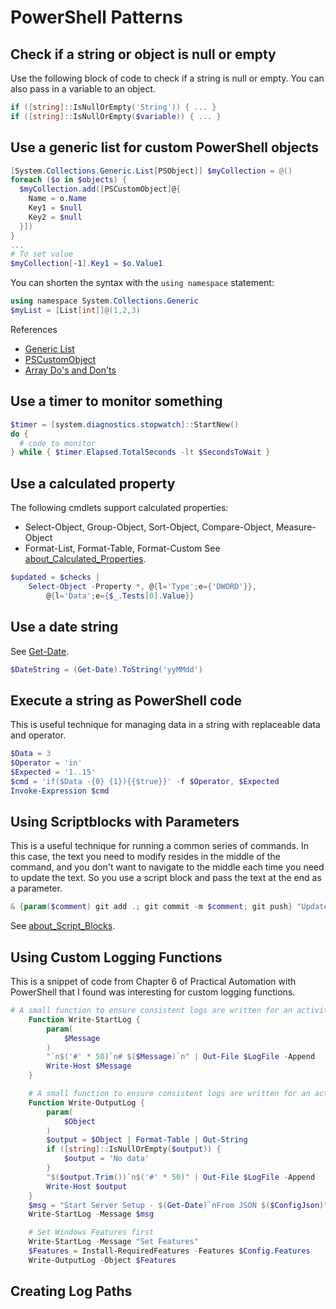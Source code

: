 # PowerShell Patterns

## Check if a string or object is null or empty
Use the following block of code to check if a string is null or empty.  You can also pass in a variable to an object.  

```powershell
if ([string]::IsNullOrEmpty('String')) { ... }
if ([string]::IsNullOrEmpty($variable)) { ... }
```

## Use a generic list for custom PowerShell objects
```powershell
[System.Collections.Generic.List[PSObject]] $myCollection = @()
foreach ($o in $objects) {
  $myCollection.add([PSCustomObject]@{
    Name = o.Name
    Key1 = $null
    Key2 = $null
  }])
}
...
# To set value
$myCollection[-1].Key1 = $o.Value1
```
You can shorten the syntax with the `using namespace` statement:
```powershell
using namespace System.Collections.Generic
$myList = [List[int]]@(1,2,3)
```

References
- [Generic List](https://docs.microsoft.com/en-us/powershell/scripting/learn/deep-dives/everything-about-arrays?view=powershell-7.2#generic-list)
- [PSCustomObject](https://docs.microsoft.com/en-us/powershell/scripting/learn/deep-dives/everything-about-pscustomobject?view=powershell-7.2)
- [Array Do's and Don'ts](https://gist.github.com/kevinblumenfeld/4a698dbc90272a336ed9367b11d91f1c)

## Use a timer to monitor something
```powershell
$timer = [system.diagnostics.stopwatch]::StartNew()
do {
  # code to monitor
} while { $timer.Elapsed.TotalSeconds -lt $SecondsToWait }
```

## Use a calculated property
The following cmdlets support calculated properties:
- Select-Object, Group-Object, Sort-Object, Compare-Object, Measure-Object
- Format-List, Format-Table, Format-Custom
See [about_Calculated_Properties](https://docs.microsoft.com/en-us/powershell/module/microsoft.powershell.core/about/about_calculated_properties?view=powershell-7.2).
```powershell
$updated = $checks |
    Select-Object -Property *, @{l='Type';e={'DWORD'}},
        @{l='Data';e={$_.Tests[0].Value}}
```

## Use a date string
See [Get-Date](https://docs.microsoft.com/en-us/powershell/module/microsoft.powershell.utility/get-date?view=powershell-7.2).
```powershell
$DateString = (Get-Date).ToString('yyMMdd')
```

## Execute a string as PowerShell code
This is useful technique for managing data in a string with replaceable data and operator.
```powershell
$Data = 3
$Operator = 'in'
$Expected = '1..15'
$cmd = 'if($Data -{0} {1}){{$true}}' -f $Operator, $Expected
Invoke-Expression $cmd
```

## Using Scriptblocks with Parameters 
This is a useful technique for running a common series of commands. In this case, the text you need to modify resides in the middle of the command, and you don't want to navigate to the middle each time you need to update the text.  So you use a script block and pass the text at the end as a parameter.
```powershell
& {param($comment) git add .; git commit -m $comment; git push} "Updated notes on PowerShell"
```
See [about_Script_Blocks](https://docs.microsoft.com/en-us/powershell/module/microsoft.powershell.core/about/about_script_blocks?view=powershell-7.2).


## Using Custom Logging Functions
This is a snippet of code from Chapter 6 of Practical Automation with PowerShell that I found was interesting for custom logging functions.
```powershell
# A small function to ensure consistent logs are written for an activity starting
    Function Write-StartLog {
        param(
            $Message
        )
        "`n$('#' * 50)`n# $($Message)`n" | Out-File $LogFile -Append
        Write-Host $Message
    }

    # A small function to ensure consistent logs are written for an activity completing
    Function Write-OutputLog {
        param(
            $Object
        )
        $output = $Object | Format-Table | Out-String
        if ([string]::IsNullOrEmpty($output)) {
            $output = 'No data'
        }
        "$($output.Trim())`n$('#' * 50)" | Out-File $LogFile -Append
        Write-Host $output
    }
    $msg = "Start Server Setup - $(Get-Date)`nFrom JSON $($ConfigJson)"
    Write-StartLog -Message $msg

    # Set Windows Features first
    Write-StartLog -Message "Set Features"
    $Features = Install-RequiredFeatures -Features $Config.Features
    Write-OutputLog -Object $Features
```

## Creating Log Paths

